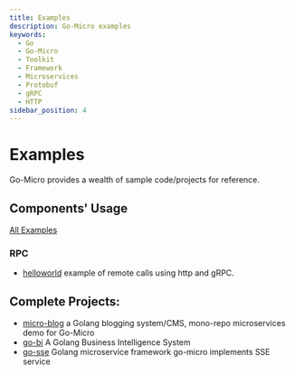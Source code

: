 ```yaml
---
title: Examples
description: Go-Micro examples
keywords:
  - Go
  - Go-Micro
  - Toolkit
  - Framework
  - Microservices
  - Protobuf
  - gRPC
  - HTTP
sidebar_position: 4
---
```


# Examples
Go-Micro provides a wealth of sample code/projects for reference.

## Components' Usage
[All Examples](https://github.com/devexps/go-examples)

### RPC
- [helloworld](https://github.com/devexps/go-examples/tree/main/helloworld) example of remote calls using http and gRPC.

## Complete Projects:
- [micro-blog](https://github.com/devexps/go-examples/tree/main/micro-blog) a Golang blogging system/CMS, mono-repo microservices demo for Go-Micro
- [go-bi](https://github.com/devexps/go-bi) A Golang Business Intelligence System
- [go-sse](https://github.com/devexps/go-sse) Golang microservice framework go-micro implements SSE service